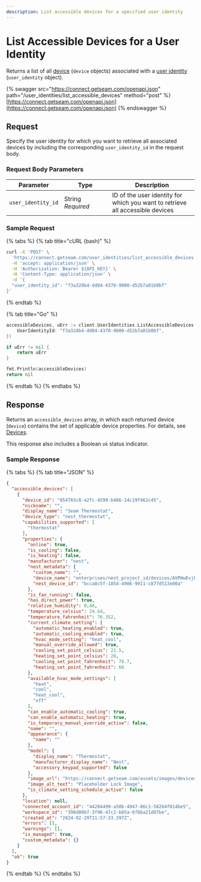 ```yaml
---
description: List accessible devices for a specified user identity
---
```


# List Accessible Devices for a User Identity

Returns a list of all [device](../../core-concepts/devices/) (`device` objects) associated with a [user identity](../../products/mobile-access-in-development/managing-mobile-app-user-accounts-with-user-identities.md#what-is-a-user-identity) (`user_identity` object).

{% swagger src="https://connect.getseam.com/openapi.json" path="/user_identities/list_accessible_devices" method="post" %}
[https://connect.getseam.com/openapi.json](https://connect.getseam.com/openapi.json)
{% endswagger %}

## Request

Specify the user identity for which you want to retrieve all associated devices by including the corresponding `user_identity_id` in the request body.

### Request Body Parameters

<table><thead><tr><th>Parameter</th><th width="112.33333333333331">Type</th><th>Description</th></tr></thead><tbody><tr><td><code>user_identity_id</code></td><td>String<br><em>Required</em></td><td>ID of the user identity for which you want to retrieve all accessible devices</td></tr></tbody></table>

### Sample Request

{% tabs %}
{% tab title="cURL (bash)" %}
```bash
curl -X 'POST' \
  'https://connect.getseam.com/user_identities/list_accessible_devices' \
  -H 'accept: application/json' \
  -H 'Authorization: Bearer ${API_KEY}' \
  -H 'Content-Type: application/json' \
  -d '{
  "user_identity_id": "f3a328b4-dd04-4370-9000-d52b7a01b0bf"
}'
```
{% endtab %}

{% tab title="Go" %}
```go
accessibleDevices, uErr := client.UserIdentities.ListAccessibleDevices(context.Background(), &api.UserIdentitiesListAccessibleDevicesRequest{
    UserIdentityId: "f3a328b4-dd04-4370-9000-d52b7a01b0bf",
})

if uErr != nil {
    return uErr
}

fmt.Println(accessibleDevices)
return nil
```
{% endtab %}
{% endtabs %}

## Response

Returns an `accessible_devices` array, in which each returned device (`device`) contains the set of applicable device properties. For details, see [Devices](../devices/).

This response also includes a Boolean `ok` status indicator.

### Sample Response

{% tabs %}
{% tab title="JSON" %}
```json
{
  "accessible_devices": [
    {
      "device_id": "054765c8-a2fc-4599-b486-14c19f462c45",
      "nickname": "",
      "display_name": "Seam Thermostat",
      "device_type": "nest_thermostat",
      "capabilities_supported": [
        "thermostat"
      ],
      "properties": {
        "online": true,
        "is_cooling": false,
        "is_heating": false,
        "manufacturer": "nest",
        "nest_metadata": {
          "custom_name": "",
          "device_name": "enterprises/nest_project_id/devices/AVPHwEvjFcX-wRmGdXApyxON24SAI0S9oU13a2GSVFLPVehUKH1ATqlASyKi2N2dbJCVW-B6-VxgbhdjUyyjA-K3Vo5C9g",
          "nest_device_id": "bcca8c5f-1854-4906-9911-c877d513e00a"
        },
        "is_fan_running": false,
        "has_direct_power": true,
        "relative_humidity": 0.46,
        "temperature_celsius": 24.64,
        "temperature_fahrenheit": 76.352,
        "current_climate_setting": {
          "automatic_heating_enabled": true,
          "automatic_cooling_enabled": true,
          "hvac_mode_setting": "heat_cool",
          "manual_override_allowed": true,
          "cooling_set_point_celsius": 21.5,
          "heating_set_point_celsius": 20,
          "cooling_set_point_fahrenheit": 70.7,
          "heating_set_point_fahrenheit": 68
        },
        "available_hvac_mode_settings": [
          "heat",
          "cool",
          "heat_cool",
          "off"
        ],
        "can_enable_automatic_cooling": true,
        "can_enable_automatic_heating": true,
        "is_temporary_manual_override_active": false,
        "name": "",
        "appearance": {
          "name": ""
        },
        "model": {
          "display_name": "Thermostat",
          "manufacturer_display_name": "Nest",
          "accessory_keypad_supported": false
        },
        "image_url": "https://connect.getseam.com/assets/images/devices/unknown-lock.png",
        "image_alt_text": "Placeholder Lock Image",
        "is_climate_setting_schedule_active": false
      },
      "location": null,
      "connected_account_id": "44284499-a50b-4947-86c1-58264f014be5",
      "workspace_id": "398d80b7-3f96-47c2-b85a-6f8ba21d07be",
      "created_at": "2024-02-29T21:57:33.397Z",
      "errors": [],
      "warnings": [],
      "is_managed": true,
      "custom_metadata": {}
    }
  ],
  "ok": true
}
```
{% endtab %}
{% endtabs %}
